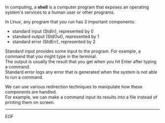 In computing, a **shell** is a computer program that exposes an operating system's services to a human user or other programs.

In Linux, any program that you run has 3 important components:
- standard input (StdIn), represented by 0
- standard output (StdOut), represented by 1
- standard error (StdErr), represented by 2

Standard input provides some input to the program. For example, a command that you might type in the terminal.  
The output is usually the result that you get when you hit Enter after typing a command.  
Standard error logs any error that is generated when the system is not able to run a command.  

We can use various redirection techniques to manipulate how these components are handled.  
For example, we can make a command input its results into a file instead of printing them on screen.  




---
EOF
